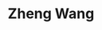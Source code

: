 ---
layout: profile
title: Zheng Wang
description: 
img: assets/img/zheng_wang.jpg
redirect:
year: 2021
category: Master's Students
email: fahrenheimiao@sjtu.edu.cn
---